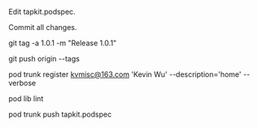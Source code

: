 
Edit tapkit.podspec.

Commit all changes.


git tag -a 1.0.1 -m "Release 1.0.1"

git push origin --tags

pod trunk register kvmisc@163.com 'Kevin Wu' --description='home' --verbose

pod lib lint

pod trunk push tapkit.podspec
